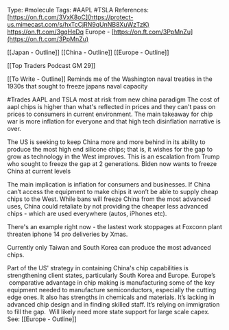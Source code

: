 Type: #molecule 
Tags: #AAPL #TSLA
References:
[https://on.ft.com/3VxK8oC](https://protect-us.mimecast.com/s/hxTcCjRN9qUnNB8XuWzTzK)
https://on.ft.com/3gqHeDq
Europe - [https://on.ft.com/3PpMnZu](https://on.ft.com/3PpMnZu)

[[Japan - Outline]]
[[China - Outline]]
[[Europe - Outline]]

[[Top Traders Podcast GM 29]]


[[To Write - Outline]]
Reminds me of the Washington naval treaties in the 1930s that sought to freeze japans naval capacity

#Trades 
AAPL and TSLA most at risk from new china paradigm
The cost of aapl chips is higher than what's reflected in prices and they can't pass on prices to consumers in current environment. The main takeaway for chip war is more inflation for everyone and that high tech disinflation narrative is over.



The US is seeking to keep China more and more behind in its ability to produce the most high end silicone chips; that is, it wishes for the gap to grow as technology in the West improves. This is an escalation from Trump who sought to freeze the gap at 2 generations. Biden now wants to freeze China at current levels  

The main implication is inflation for consumers and businesses. If China can’t access the equipment to make chips it won’t be able to supply cheap chips to the West. While bans will freeze China from the most advanced uses, China could retaliate by not providing the cheaper less advanced chips - which are used everywhere (autos, iPhones etc).

There's an example right now - the lastest work stoppages at Foxconn plant threaten iphone 14 pro deliveries by Xmas.

Currently only Taiwan and South Korea can produce the most advanced chips.

  
Part of the US' strategy in containing China's chip capabilities is strengthening client states, particularly South Korea and Europe. Europe’s  comparative advantage in chip making is manufacturing some of the key equipment needed to manufacture semiconductors, especially the cutting edge ones. It also has strengths in chemicals and materials. It’s lacking in advanced chip design and in finding skilled staff. It’s relying on immigration to fill the gap.  Will likely need more state support for large scale capex.  See: [[Europe - Outline]] 
  
  



